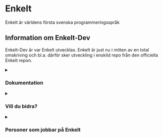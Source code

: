 # Enkelt

Enkelt är världens första svenska programmeringsspråk

## Information om Enkelt-Dev
Enkelt-Dev är var Enkelt utvecklas.
Enkelt är just nu i mitten av en total omskriving och bl.a. därför sker utveckling i enskild repo från den officiella Enkelt repon.

<details>
  <summary><h3>Dokumentation</h3></summary>
  <br>
  Här är dukomentationen för nya Enkelt

  #### Skriv()
  - skriv ("Sträng")
  - skriv (1)
  - skriv ($variabel)
  - skriv ("Sträng"+$variabel+1)
  - skriv (funktion(parametrar))
  - skriv ($lista\[0])
  
  #### Matte()
  - matte(1+1)
  - matte(1-1)
  - matte(1*1)
  - matte(1/1)
  - matte(1%1)
  - matte($var+1)
  - matte(funktion(parametrar)+1)
  
  #### Längd()
  - längd("Sträng")
  - längd(10)
  - längd($variabel)
  - längd(funktion(parametrar))
  
  #### Töm()
  - töm()
  
  #### Variabler
  - $variabel = "Sträng"
  - $variabel = 1
  - $variabel = -1
  - $variabel = funktion(parametrar)
  - $variabel = \["a", "b", "c"]
  - $variabel = $variabel
  
  #### Listor
  - $lista = \[]
  - \["Sträng", 1, $variabel, funktion(parameterar)]
  - $lista.till("Sträng")
  - $lista.till(1)
  - $lista.till($variabel)
  - $lista.till(funktion(parametrar))
  - $lista.bort(0)
  - $lista.bort($variabel)
  - $lista.bort(funktion(parametrar))
  
  #### Boolesk
  - $variabel = Sant
  - $variabel = Falskt
  
  #### Kommentarer
  - \# Kommentar
  - skriv ("Sträng") # Kommentar
  
</details>

<details>
  <summary><h3>Vill du bidra?</h3></summary>
  <br>
  Om du vill bidra till Enkelt är detta rätt plats att vara på! Om du vill lämna pull-request ber jag dig följa dessa riktlinjer/regler

  * Använd Tabs.
  * Kör unittests (projektet använder Circle-CI men försök ändå att köra test själv).
  * Använd Python3.
  * Gör alltid en ny branch med ett beskrivande men kort namn.
  * Uppdatera gärna denna fil med viktig information om det behövs.
  * Använd ' inte " i koden.
  * I koden används engelska för kommentarer, variabelnamn, osv... allt annat sker på svenska inklusive commit meddelanden.
</details>

<details>
  <summary><h3>Personer som jobbar på Enkelt</h3></summary>
  <br>
  (lägg till ditt namn om du jobbar på enkelt)

  #### Edvard Busck-Nielsen
  #### Morgan Williams
</details>
